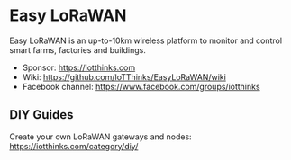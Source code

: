 # Easy LoRaWAN
Easy LoRaWAN is an up-to-10km wireless platform to monitor and control smart farms, factories and buildings.
* Sponsor: https://iotthinks.com
* Wiki: https://github.com/IoTThinks/EasyLoRaWAN/wiki
* Facebook channel: https://www.facebook.com/groups/iotthinks

## DIY Guides
Create your own LoRaWAN gateways and nodes: https://iotthinks.com/category/diy/
